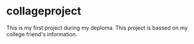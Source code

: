 # collageproject
This is my first project during my deploma. This project is bassed on my college friend's information.  
